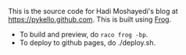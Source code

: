 This is the source code for Hadi Moshayedi's blog at https://pykello.github.com.
This is built using [Frog](https://docs.racket-lang.org/frog/index.html).

* To build and preview, do `raco frog -bp`.
* To deploy to github pages, do ./deploy.sh.

